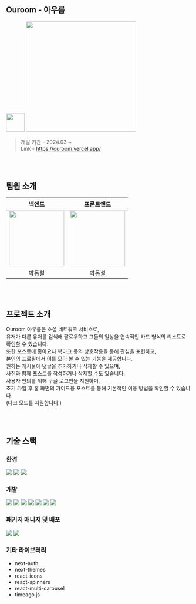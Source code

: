 ## Ouroom - 아우름

<p>
  <img width="50" src='https://github.com/Cheeze-Man/ouroom/assets/124056699/2b8e5dd3-9a8a-4d2e-9d78-cbba906748b9'/>
  <img width="300" src='https://github.com/Cheeze-Man/ouroom/assets/124056699/7b72a795-f391-459f-a8ca-3dc808029c0b'/>
</p>


> 개발 기간 - 2024.03 ~ <br/>
> Link - https://ouroom.vercel.app/

<br/><br/>


## 팀원 소개

|백엔드|프론트엔드|
|:--:|:--:|
|<img width="150" src="https://github.com/Cheeze-Man/ouroom/assets/124056699/ddd76fe5-977f-4050-bc91-8afaa667be56">|<img width="150" src="https://github.com/Cheeze-Man/ouroom/assets/124056699/480677bb-826a-477b-8801-aab1934c8e22">|
|[박동철](https://github.com/Cheeze-Man)|[박동철](https://github.com/Cheeze-Man)|

<br/><br/>

## 프로젝트 소개
Ouroom 아우름은 소셜 네트워크 서비스로,  <br/>
유저가 다른 유저를 검색해 팔로우하고 그들의 일상을 연속적인 카드 형식의 리스트로 확인할 수 있습니다. <br/>
또한 포스트에 좋아요나 북마크 등의 상호작용을 통해 관심을 표현하고, <br/>
본인의 프로필에서 이를 모아 볼 수 있는 기능을 제공합니다. <br/>
원하는 게시물에 댓글을 추가하거나 삭제할 수 있으며, <br/>
사진과 함께 포스트를 작성하거나 삭제할 수도 있습니다. <br/>
사용자 편의를 위해 구글 로그인을 지원하며, <br/>
초기 가입 후 홈 화면의 가이드용 포스트를 통해 기본적인 이용 방법을 확인할 수 있습니다. <br/>
(다크 모드를 지원합니다.)

<br/><br/>

## 기술 스택

### 환경
<div display='flex'>
  <img src="https://img.shields.io/badge/vscode-007ACC?style=for-the-badge&logo=visualstudiocode&logoColor=white">
  <img src="https://img.shields.io/badge/git-F05032?style=for-the-badge&logo=git&logoColor=white">
  <img src="https://img.shields.io/badge/github-181717?style=for-the-badge&logo=github&logoColor=white">
</div>

### 개발
<div display='flex'>
  <img src="https://img.shields.io/badge/typescript-3178C6?style=for-the-badge&logo=typescript&logoColor=white">
  <img src="https://img.shields.io/badge/react-61DAFB?style=for-the-badge&logo=react&logoColor=white">
  <img src="https://img.shields.io/badge/next.js-000000?style=for-the-badge&logo=nextdotjs&logoColor=white">
  <img src="https://img.shields.io/badge/swr-000000?style=for-the-badge&logo=swr&logoColor=white">
  <img src="https://img.shields.io/badge/node.js-339933?style=for-the-badge&logo=nodedotjs&logoColor=white">
  <img src="https://img.shields.io/badge/sanity-F03E2F?style=for-the-badge&logo=sanity&logoColor=white">
  <img src="https://img.shields.io/badge/tailwindcss-06B6D4?style=for-the-badge&logo=tailwindcss&logoColor=white">
</div>

### 패키지 매니저 및 배포
<div display='flex'>
  <img src="https://img.shields.io/badge/yarn-2C8EBB?style=for-the-badge&logo=yarn&logoColor=white">
  <img src="https://img.shields.io/badge/vercel-000000?style=for-the-badge&logo=vercel&logoColor=white">
</div>

### 기타 라이브러리
- next-auth
- next-themes
- react-icons
- react-spinners
- react-multi-carousel
- timeago.js
